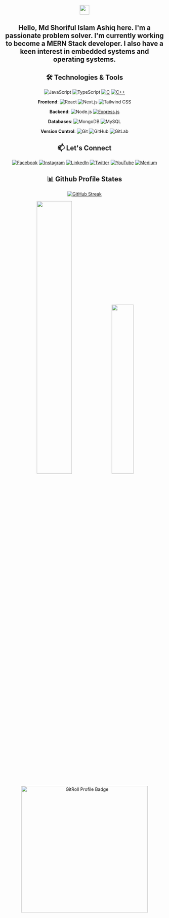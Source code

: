 <div align="center">
    <div align="center">
<!--        
<img align="center" height="80px" width="auto" src="./img/logoyt.png" alt="Logo"><br><br>
-->
        
<a href="https://hits.seeyoufarm.com"><img height="30px" width="auto" src="https://hits.seeyoufarm.com/api/count/incr/badge.svg?url=https%3A%2F%2Fgithub.com%2Fmdsiaofficial%2Fmdsiaofficial&count_bg=%234682B4&title_bg=%232F4F4F&icon=github.svg&icon_color=%23FFFFFF&title=visitors&edge_flat=false"/></a>
<!--
![Visitor Count](https://profile-counter.glitch.me/mdsiaofficial/count.svg)
-->

</div>

<h2 align="center">
Hello, Md Shoriful Islam Ashiq here. I'm a passionate problem solver. I'm currently working to become a MERN Stack developer. I also have a keen interest in embedded systems and operating systems.
</h>
<!-- About Me
As a passionate Competitive Programmer with a strong foundation in C++ and JavaScript, I thrive on solving complex problems and optimizing algorithms. My analytical abilities are honed through rigorous practice in data structures and algorithm design, enabling me to develop efficient and scalable solutions.
My journey in competitive programming has taught me not only the intricacies of algorithmic challenges but also the importance of precision and perseverance. Whether it's tackling algorithm puzzles or implementing robust data structures, I approach each task with a strategic mindset and a commitment to excellence.
I'm always eager to collaborate on projects that challenge me to push the boundaries of my coding skills and contribute to impactful technological advancements.
Let's connect and explore how we can drive innovation together!-->

## 🛠️ Technologies & Tools
![JavaScript](https://img.shields.io/badge/-JavaScript-333?style=flat&logo=javascript) ![TypeScript](https://img.shields.io/badge/-TypeScript-333?style=flat&logo=typescript) [![C](https://img.shields.io/badge/C-00599C?logo=c&logoColor=white)](#) [![C++](https://img.shields.io/badge/C++-%2300599C.svg?logo=c%2B%2B&logoColor=white)](#)  <!-- ![SQL](https://img.shields.io/badge/-SQL-333?style=flat&logo=postgresql) --> <!-- ![HTML5](https://img.shields.io/badge/-HTML5-333?style=flat&logo=html5) ![CSS3](https://img.shields.io/badge/-CSS3-333?style=flat&logo=css3) -->
  
  **Frontend**: ![React](https://img.shields.io/badge/-React-333?style=flat&logo=react) ![Next.js](https://img.shields.io/badge/-Next.js-333?style=flat&logo=next.js) ![Tailwind CSS](https://img.shields.io/badge/-TailwindCSS-333?style=flat&logo=tailwind-css)   <!-- ![Ant Design](https://img.shields.io/badge/-Ant_Design-333?style=flat&logo=ant-design) -->
  
  **Backend**: ![Node.js](https://img.shields.io/badge/-Node.js-333?style=flat&logo=node.js) [![Express.js](https://img.shields.io/badge/Express.js-%23404d59.svg?logo=express&logoColor=%2361DAFB)](#) <!-- ![NestJS](https://img.shields.io/badge/-NestJS-333?style=flat&logo=nestjs) -->  <!-- ![Prisma](https://img.shields.io/badge/-Prisma-333?style=flat&logo=prisma) --> 
  
  **Databases**:  <!-- ![PostgreSQL](https://img.shields.io/badge/-PostgreSQL-333?style=flat&logo=postgresql) --> ![MongoDB](https://img.shields.io/badge/-MongoDB-333?style=flat&logo=mongodb) ![MySQL](https://shields.io/badge/MySQL-lightgrey?logo=mysql&style=plastic&logoColor=white&labelColor=blue)
    <!--
  **DevOps**: ![Docker](https://img.shields.io/badge/-Docker-333?style=flat&logo=docker) ![Nginx](https://img.shields.io/badge/-Nginx-333?style=flat&logo=nginx) ![AWS](https://img.shields.io/badge/-AWS-333?style=flat&logo=amazon-aws)
  -->
  
  **Version Control**: ![Git](https://img.shields.io/badge/-Git-333?style=flat&logo=git) ![GitHub](https://img.shields.io/badge/-GitHub-333?style=flat&logo=github) ![GitLab](https://img.shields.io/badge/-GitLab-333?style=flat&logo=gitlab)
  <!--
  **Testing**: ![Jest](https://img.shields.io/badge/-Jest-333?style=flat&logo=jest) ![Cypress](https://img.shields.io/badge/-Cypress-333?style=flat&logo=cypress)
-->
<!--
## 📫 Let's Connect

[<img src="https://i.ibb.co/z7X5Xjq/linkedin.png" alt='linkedin' height='60' width ='60'>](https://www.linkedin.com/in/mdsiaofficial/)
[<img src="https://i.ibb.co/KLVr40S/Gmail-Icon.png" alt='gmail' height='60' width ='55'>](mdsiaofficial@gmail.com ) 
[<img width="60" height="60" src="https://img.icons8.com/color/48/twitter-squared.png" alt="twitter-squared"/>](https://www.twitter.com/mdsiaofficial) 
-->
<!--
## <h3>🌐 Socials:</h3> -->
  ## 📫 Let's Connect
[![Facebook](https://img.shields.io/badge/Facebook-%231877F2.svg?logo=Facebook&logoColor=white)](https://facebook.com/mdsiaofficial) 
[![Instagram](https://img.shields.io/badge/Instagram-%23E4405F.svg?logo=Instagram&logoColor=white)](https://instagram.com/mdsiaofficial) 
[![LinkedIn](https://img.shields.io/badge/LinkedIn-%230077B5.svg?logo=linkedin&logoColor=white)](https://linkedin.com/in/mdsiaofficial) 
[![Twitter](https://img.shields.io/badge/Twitter-%231DA1F2.svg?logo=Twitter&logoColor=white)](https://twitter.com/@mdsiaofficial) 
[![YouTube](https://img.shields.io/badge/YouTube-%23FF0000.svg?logo=YouTube&logoColor=white)](https://www.youtube.com/@mdsiaofficial/) 
[![Medium](https://img.shields.io/badge/Medium-12100E?logo=medium&logoColor=white)](https://medium.com/@mdsiaofficial/)

<!--
<h3>📊 GitHub Stats:</h3>

![](https://github-readme-stats.vercel.app/api?username=mdsiaofficial&theme=blueberry&hide_border=false&include_all_commits=true&count_private=true)
![](https://github-readme-streak-stats.herokuapp.com/?user=mdsiaofficial&theme=blueberry&hide_border=false)
![](https://github-readme-stats.vercel.app/api/top-langs/?username=mdsiaofficial&theme=blueberry&hide_border=false&include_all_commits=true&count_private=true&layout=compact)
<br> 
-->
<!-- theme 1 -->
<!--
 ## 📊 Github Profile States
<div align="center" >
<div>
<img src="https://github-profile-summary-cards.vercel.app/api/cards/stats?username=mdsiaofficial&theme=github_dark" width="32.5%">
<img src="http://github-profile-summary-cards.vercel.app/api/cards/productive-time?username=mdsiaofficial&theme=github_dark&utcOffset=6" width="32.5%">
<img src="http://github-profile-summary-cards.vercel.app/api/cards/repos-per-language?username=mdsiaofficial&theme=github_dark" width="32.5%">
</div>
<img src="http://github-profile-summary-cards.vercel.app/api/cards/profile-details?username=mdsiaofficial&theme=github_dark" width="98%">
</div>
-->
<!-- theme 2 -->
<!-- ## ⏳ Github Activity Streaks  -->

## 📊 Github Profile States

<div align="center"> 
    
[![GitHub Streak](https://github-readme-streak-stats.herokuapp.com?user=mdsiaofficial&theme=blueberry)](https://git.io/streak-stats)

</div>

<div align="center" >
<div>
<img src="https://github-readme-stats.vercel.app/api?username=mdsiaofficial&theme=blueberry&hide_border=false&include_all_commits=true&count_private=true" width="47%">
<!-- <img src="https://github-readme-streak-stats.herokuapp.com/?user=mdsiaofficial&theme=blueberry&hide_border=false" width="32.5%"> -->
<img src="https://github-readme-stats.vercel.app/api/top-langs/?username=mdsiaofficial&theme=blueberry&hide_border=false&include_all_commits=true&count_private=true&layout=compact" width="37%">
</div>
<!-- <img src="http://github-profile-summary-cards.vercel.app/api/cards/profile-details?username=mdsiaofficial&theme=github_dark" width="98%"> -->
</div>

 <a href="https://gitroll.io/profile/uLneQTYYjO6N4wsrFpfx35Mg1gTD3" target="_blank"><img height="auto" width="400px" src="https://gitroll.io/api/badges/profiles/v1/uLneQTYYjO6N4wsrFpfx35Mg1gTD3" alt="GitRoll Profile Badge"/></a> 

</div>
